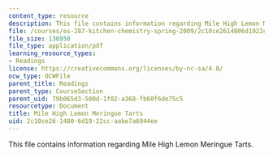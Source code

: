 ```yaml
---
content_type: resource
description: This file contains information regarding Mile High Lemon Meringue Tarts.
file: /courses/es-287-kitchen-chemistry-spring-2009/2c10ce2614806d1922ccaabe7a6944ee_MITES_287S09_read07.pdf
file_size: 138950
file_type: application/pdf
learning_resource_types:
- Readings
license: https://creativecommons.org/licenses/by-nc-sa/4.0/
ocw_type: OCWFile
parent_title: Readings
parent_type: CourseSection
parent_uid: 79b065d3-500d-1f02-a368-fb60f6de75c5
resourcetype: Document
title: Mile High Lemon Meringue Tarts
uid: 2c10ce26-1480-6d19-22cc-aabe7a6944ee
---
```

This file contains information regarding Mile High Lemon Meringue Tarts.
